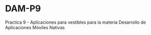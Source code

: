 # DAM-P9
Practica 9 - Aplicaciones para vestibles para la materia Desarrollo de Aplicaciones Móviles Nativas
